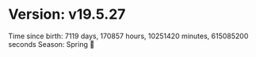 # Version: v19.5.27
Time since birth: 7119 days, 170857 hours, 10251420 minutes, 615085200 seconds
Season: Spring 🌸
